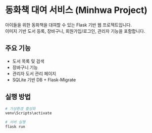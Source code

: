 # 동화책 대여 서비스 (Minhwa Project)

아이들을 위한 동화책을 대여할 수 있는 Flask 기반 웹 프로젝트입니다.  
이미지 기반 도서 등록, 장바구니, 회원가입/로그인, 관리자 기능을 포함합니다.

## 주요 기능
- 도서 목록 및 검색
- 장바구니 기능
- 관리자 도서 관리 페이지
- SQLite 기반 DB + Flask-Migrate

## 실행 방법
```bash
# 가상환경 활성화
venv\Scripts\activate

# 서버 실행
flask run
